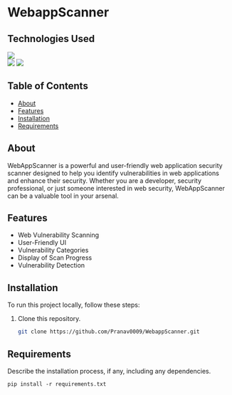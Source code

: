 ﻿# WebappScanner

## **Technologies Used**

<a href="https://www.python.org/">
    <img src="https://www.python.org/static/img/python-logo.png"></a>
<br>
    
<a href="https://en.wikipedia.org/wiki/HTML">
    <img src="https://cdn-icons-png.flaticon.com/128/1051/1051277.png"></a>

<a href="https://en.wikipedia.org/wiki/CSS">
    <img src="https://cdn-icons-png.flaticon.com/128/732/732190.png"></a>

## Table of Contents
- [About](#about)
- [Features](#features)
- [Installation](#installation)
- [Requirements](#Requirements)

## About
WebAppScanner is a powerful and user-friendly web application security scanner designed to help you identify vulnerabilities in web applications and enhance their security. Whether you are a developer, security professional, or just someone interested in web security, WebAppScanner can be a valuable tool in your arsenal.


## Features
- Web Vulnerability Scanning
- User-Friendly UI
- Vulnerability Categories
- Display of Scan Progress
- Vulnerability Detection



## Installation
To run this project locally, follow these steps:

1. Clone this repository.
   ```bash
   git clone https://github.com/Pranav0009/WebappScanner.git

## Requirements
Describe the installation process, if any, including any dependencies. 
```shell
pip install -r requirements.txt
   
